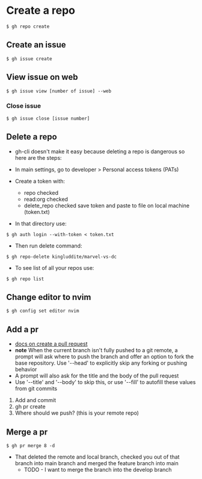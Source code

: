 # Create a repo
`$ gh repo create`

## Create an issue
`$ gh issue create`

## View issue on web
`$ gh issue view [number of issue] --web`

### Close issue
`$ gh issue close [issue number]`

## Delete a repo
* gh-cli doesn't make it easy because deleting a repo is dangerous so here are the steps:

* In main settings, go to developer > Personal access tokens (PATs)
* Create a token with:
    - repo checked
    - read:org checked
    - delete_repo checked
    save token and paste to file on local machine (token.txt)
* In that directory use:

`$ gh auth login --with-token < token.txt`

* Then run delete command:

`$ gh repo-delete kingluddite/marvel-vs-dc`

* To see list of all your repos use:

`$ gh repo list`

## Change editor to nvim
`$ gh config set editor nvim`

## Add a pr
* [docs on create a pull request](https://cli.github.com/manual/gh_pr_create)
* **note** When the current branch isn't fully pushed to a git remote, a prompt will ask where to push the branch and offer an option to fork the base repository. Use '--head' to explicitly skip any forking or pushing behavior
* A prompt will also ask for the title and the body of the pull request
* Use '--title' and '--body' to skip this, or use '--fill' to autofill these values from git commits

1. Add and commit
2. gh pr create
3. Where should we push? (this is your remote repo)

## Merge a pr
`$ gh pr merge 8 -d`

* That deleted the remote and local branch, checked you out of that branch into main branch and merged the feature branch into main
    - TODO - I want to merge the branch into the develop branch


